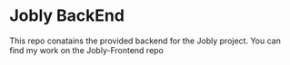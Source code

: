 # Jobly BackEnd

This repo conatains the provided backend for the Jobly project. You can find my work on the Jobly-Frontend repo
